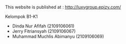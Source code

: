 This website is published at : http://luxygroup.epizy.com/

Kelompok B1-K1
- Dinda Nur Afifah (2109106061)
- Jerry Fitriansyah (2109106067)
- Muhammad Muchlis Abimanyu (2109106069)
